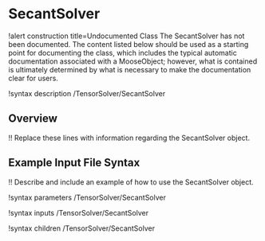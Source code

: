 # SecantSolver

!alert construction title=Undocumented Class
The SecantSolver has not been documented. The content listed below should be used as a starting point for
documenting the class, which includes the typical automatic documentation associated with a
MooseObject; however, what is contained is ultimately determined by what is necessary to make the
documentation clear for users.

!syntax description /TensorSolver/SecantSolver

## Overview

!! Replace these lines with information regarding the SecantSolver object.

## Example Input File Syntax

!! Describe and include an example of how to use the SecantSolver object.

!syntax parameters /TensorSolver/SecantSolver

!syntax inputs /TensorSolver/SecantSolver

!syntax children /TensorSolver/SecantSolver
